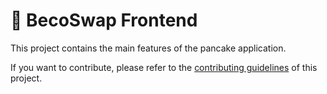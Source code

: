 # 🥞 BecoSwap Frontend


This project contains the main features of the pancake application.

If you want to contribute, please refer to the [contributing guidelines](./CONTRIBUTING.md) of this project.
